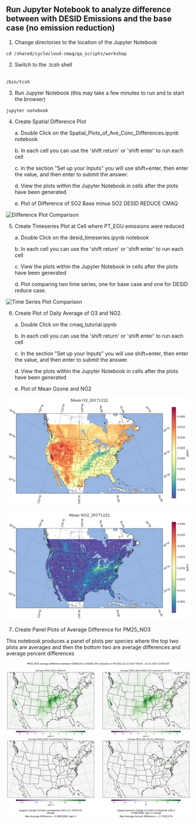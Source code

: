 ##  Run Jupyter Notebook to analyze difference between with DESID Emissions and the base case (no emission reduction)

1.  Change directories to the location of the Jupyter Notebook

```
cd /shared/cyclecloud-cmaq/qa_scripts/workshop
```

2. Switch to the .tcsh shell

```

/bin/tcsh
```

3. Run Jupyter Notebook (this may take a few minutes to run and to start the browser)

```
jupyter notebook
```


4. Create Spatial Difference Plot

    a. Double Click on the Spatial_Plots_of_Ave_Conc_Differences.ipynb notebook

    b. In each cell you can use the 'shift return' or 'shift enter' to run each cell

    c. In the section "Set up your Inputs" you will use shift+enter, then enter the value, and then enter to submit the answer.

    d. View the plots within the Jupyter Notebook in cells after the plots have been generated

    e. Plot of Difference of SO2 Base minus SO2 DESID REDUCE CMAQ

 ![Difference Plot Comparison](../../../../qa_scripts/workshop/SO2_difference_between_Base_CMAQ_vs_DESID_PT_EGU_NY_reduction_on_12-22-2017.png)

5. Create Timeseries Plot at Cell where PT_EGU emissions were reduced

    a. Double Click on the desid_timeseries.ipynb notebook

    b. In each cell you can use the 'shift return' or 'shift enter' to run each cell

    c. View the plots within the Jupyter Notebook in cells after the plots have been generated

    d. Plot comparing two time series, one for base case and one for DESID reduce case.

  ![Time Series Plot Comparison](../../../../qa_scripts/Timeseries_SO2_20171223_desid_4_1.png)

6. Create Plot of Daily Average of O3 and NO2.

    a. Double Click on the cmaq_tutorial.ipynb

    b. In each cell you can use the 'shift return' or 'shift enter' to run each cell

    c. In the section "Set up your Inputs" you will use shift+enter, then enter the value, and then enter to submit the answer.

    d. View the plots within the Jupyter Notebook in cells after the plots have been generated

    e. Plot of Mean Ozone and NO2


![Mean_O3_20171222.png](../../../qa_scripts/workshop/Mean_O3_20171222.png)

![Mean_NO2_20171222.png](../../../qa_scripts/workshop/Mean_NO2_20171222.png)

7. Create Panel Plots of Average Difference for PM25_NO3


This notebook produces a panel of plots per species where the top two plots are averages and then the bottom two are average differences and average percent differences

![Average_Difference.png](../../../qa_scripts/workshop/PM25_NO3_average_difference_between_CMAQv54_vs_DESID.png)



